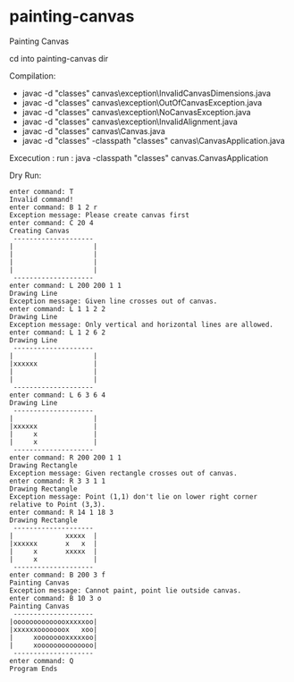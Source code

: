 # painting-canvas
Painting Canvas

cd into painting-canvas dir

Compilation:
- javac -d "classes" canvas\exception\InvalidCanvasDimensions.java
- javac -d "classes" canvas\exception\OutOfCanvasException.java
- javac -d "classes" canvas\exception\NoCanvasException.java
- javac -d "classes" canvas\exception\InvalidAlignment.java
- javac -d "classes" canvas\Canvas.java
- javac -d "classes" -classpath "classes" canvas\CanvasApplication.java

Excecution : 
run : java -classpath "classes" canvas.CanvasApplication

Dry Run:
```
enter command: T
Invalid command!
enter command: B 1 2 r
Exception message: Please create canvas first
enter command: C 20 4
Creating Canvas
 --------------------
|                    |
|                    |
|                    |
|                    |
 --------------------
enter command: L 200 200 1 1
Drawing Line
Exception message: Given line crosses out of canvas.
enter command: L 1 1 2 2
Drawing Line
Exception message: Only vertical and horizontal lines are allowed.
enter command: L 1 2 6 2
Drawing Line
 --------------------
|                    |
|xxxxxx              |
|                    |
|                    |
 --------------------
enter command: L 6 3 6 4
Drawing Line
 --------------------
|                    |
|xxxxxx              |
|     x              |
|     x              |
 --------------------
enter command: R 200 200 1 1
Drawing Rectangle
Exception message: Given rectangle crosses out of canvas.
enter command: R 3 3 1 1
Drawing Rectangle
Exception message: Point (1,1) don't lie on lower right corner relative to Point (3,3).
enter command: R 14 1 18 3
Drawing Rectangle
 --------------------
|             xxxxx  |
|xxxxxx       x   x  |
|     x       xxxxx  |
|     x              |
 --------------------
enter command: B 200 3 f
Painting Canvas
Exception message: Cannot paint, point lie outside canvas.
enter command: B 10 3 o
Painting Canvas
 --------------------
|oooooooooooooxxxxxoo|
|xxxxxxooooooox   xoo|
|     xoooooooxxxxxoo|
|     xoooooooooooooo|
 --------------------
enter command: Q
Program Ends
```
